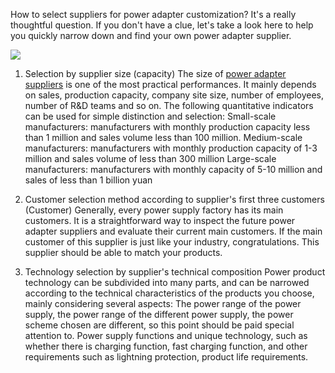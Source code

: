 How to select suppliers for power adapter customization?
It's a really thoughtful question. If you don't have a clue, let's take a look here to help you quickly narrow down and find your own power adapter supplier.

<img src="https://storage.ning.com/topology/rest/1.0/file/get/3059218544?profile=RESIZE_710x"/>

1. Selection by supplier size (capacity)
The size of <a href="http://www.szfining.com/products/power-adapter/"/>power adapter suppliers</a> is one of the most practical performances. It mainly depends on sales, production capacity, company site size, number of employees, number of R&D teams and so on. The following quantitative indicators can be used for simple distinction and selection:
Small-scale manufacturers: manufacturers with monthly production capacity less than 1 million and sales volume less than 100 million.
Medium-scale manufacturers: manufacturers with monthly production capacity of 1-3 million and sales volume of less than 300 million
Large-scale manufacturers: manufacturers with monthly capacity of 5-10 million and sales of less than 1 billion yuan

2. Customer selection method according to supplier's first three customers (Customer)
Generally, every power supply factory has its main customers. It is a straightforward way to inspect the future power adapter suppliers and evaluate their current main customers. If the main customer of this supplier is just like your industry, congratulations. This supplier should be able to match your products.

3. Technology selection by supplier's technical composition
Power product technology can be subdivided into many parts, and can be narrowed according to the technical characteristics of the products you choose, mainly considering several aspects:
The power range of the power supply, the power range of the different power supply, the power scheme chosen are different, so this point should be paid special attention to.
Power supply functions and unique technology, such as whether there is charging function, fast charging function, and other requirements such as lightning protection, product life requirements.

